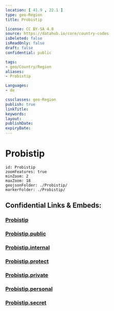 ```yaml
---
location: [ 41.9 , 22.1 ] 
type: geo-Region
title: Probistip

license: CC BY-SA 4.0
source: https://datahub.io/core/country-codes
isDeleted: false
isReadOnly: false
draft: false
confidential: public

tags:
- geo/Country/Region
aliases:
- Probistip

Languages:
- de

cssclasses: geo-Region
publish: true
linkTitle: 
keywords: 
layout: 
publishDate: 
expiryDate: 
---
```


# Probistip

```leaflet
id: Probistip
zoomFeatures: true 
minZoom: 2 
maxZoom: 18
geojsonFolder: ./Probistip/
markerFolder: ./Probistip/
```


## Confidential Links & Embeds: 

### [Probistip](/_Standards/Earth/Continent/Europe/Europe~South/Macedonia~North/Municipalities~Macedonia/Probistip.md) 

### [Probistip.public](/_public/Earth/Continent/Europe/Europe~South/Macedonia~North/Municipalities~Macedonia/Probistip.public.md) 

### [Probistip.internal](/_internal/Earth/Continent/Europe/Europe~South/Macedonia~North/Municipalities~Macedonia/Probistip.internal.md) 

### [Probistip.protect](/_protect/Earth/Continent/Europe/Europe~South/Macedonia~North/Municipalities~Macedonia/Probistip.protect.md) 

### [Probistip.private](/_private/Earth/Continent/Europe/Europe~South/Macedonia~North/Municipalities~Macedonia/Probistip.private.md) 

### [Probistip.personal](/_personal/Earth/Continent/Europe/Europe~South/Macedonia~North/Municipalities~Macedonia/Probistip.personal.md) 

### [Probistip.secret](/_secret/Earth/Continent/Europe/Europe~South/Macedonia~North/Municipalities~Macedonia/Probistip.secret.md)

